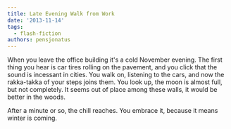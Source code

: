 ```yaml
---
title: Late Evening Walk from Work
date: '2013-11-14'
tags:
  - flash-fiction
authors: pensjonatus
---
```


When you leave the office building it's a cold November evening. The first thing
you hear is car tires rolling on the pavement, and you click that the sound is
incessant in cities. You walk on, listening to the cars, and now the rakka-takka
of your steps joins them. You look up, the moon is almost full, but not
completely. It seems out of place among these walls, it would be better in the
woods.

<!-- truncate -->

After a minute or so, the chill reaches. You embrace it, because it means winter
is coming.
